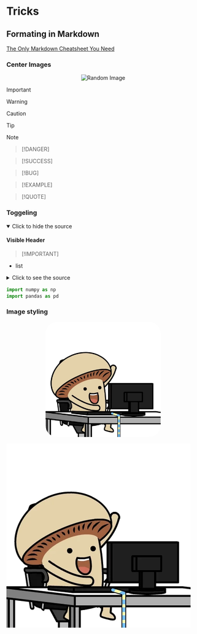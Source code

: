 # Tricks

## Formating in Markdown

[The Only Markdown Cheatsheet You Need](https://github.com/im-luka/markdown-cheatsheet/blob/main/README.md#some-id)

### Center Images
<div style="text-align:center;">
  <img src="./path/to/random.image" alt="Random Image" style="width:300px;height:auto;">
</div>

>[!IMPORTANT]

>[!WARNING]

>[!CAUTION]

>[!TIP]

>[!NOTE]

>[!DANGER]

>[!SUCCESS]

>[!BUG]

>[!EXAMPLE]

>[!QUOTE]

### Toggeling

<details open>
<summary>Click to hide the source</summary>

#### Visible Header
>
>[!IMPORTANT]

- list

</details>

<details>
<summary>Click to see the source</summary>

#### Hidden Header

>[!IMPORTANT]

- list

</details>

```python {.line-numbers} title:test.py
import numpy as np
import pandas as pd
```

### Image styling

<div style="text-align:center;">
  <img src="../fungiIncognita/images/happycodingshroom.webp" alt="Happy coding" title="Coding shroom 🍄" style="width:300px;height:auto;border-radius: 10%;">
</div>

![Fungi](../fungiIncognita/images/happycodingshroom.webp#fungi "Coding shroom 🍄")

<style>img[src$="#fungi"] {
  display: block;
  margin: 0 auto;
  border-radius: 10%;
  width: 300px;
}
</style>

